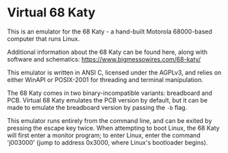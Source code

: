 # Virtual 68 Katy

This is an emulator for the 68 Katy - a hand-built Motorola 68000-based
computer that runs Linux.

Additional information about the 68 Katy can be found here, along with software
and schematics:
https://www.bigmessowires.com/68-katy/

This emulator is written in ANSI C, licensed under the AGPLv3, and relies on
either WinAPI or POSIX-2001 for threading and terminal manipulation.

The 68 Katy comes in two binary-incompatible variants: breadboard and PCB.
Virtual 68 Katy emulates the PCB version by default, but it can be made to
emulate the breadboard version by passing the `-b` flag.

This emulator runs entirely from the command line, and can be exited by
pressing the escape key twice. When attempting to boot Linux, the 68 Katy will
first enter a monitor program; to enter Linux, enter the command 'j003000'
(jump to address 0x3000, where Linux's bootloader begins).
